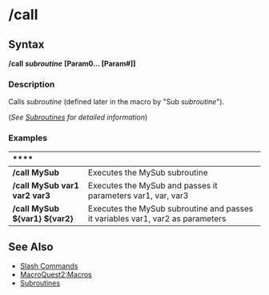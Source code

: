 # /call

## Syntax

**/call** _**subroutine**_ **[Param0... \[Param\#\]]**

### Description

Calls _subroutine_ (defined later in the macro by "Sub _subroutine_").

(_See_ [_Subroutines_](../../documentation/subroutines.md) _for detailed information_)

### Examples

| \*\*\*\* |  |
| :--- | :--- |
| **/call MySub** | Executes the MySub subroutine |
| **/call MySub var1 var2 var3** | Executes the MySub and passes it parameters var1, var, var3 |
| **/call MySub ${var1} ${var2}** | Executes the MySub subroutine and passes it variables var1, var2 as parameters |

## See Also

* [Slash Commands](../slash-commands/)
* [MacroQuest2:Macros](../../documentation/macroquest-macros.md)
* [Subroutines](../../documentation/subroutines.md)


